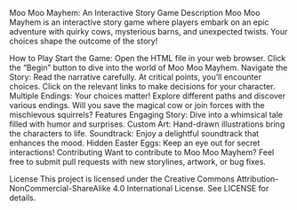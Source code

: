 Moo Moo Mayhem: An Interactive Story Game
Description
Moo Moo Mayhem is an interactive story game where players embark on an epic adventure with quirky cows, mysterious barns, and unexpected twists. Your choices shape the outcome of the story!

How to Play
Start the Game:
Open the HTML file in your web browser.
Click the “Begin” button to dive into the world of Moo Moo Mayhem.
Navigate the Story:
Read the narrative carefully.
At critical points, you’ll encounter choices.
Click on the relevant links to make decisions for your character.
Multiple Endings:
Your choices matter! Explore different paths and discover various endings.
Will you save the magical cow or join forces with the mischievous squirrels?
Features
Engaging Story: Dive into a whimsical tale filled with humor and surprises.
Custom Art: Hand-drawn illustrations bring the characters to life.
Soundtrack: Enjoy a delightful soundtrack that enhances the mood.
Hidden Easter Eggs: Keep an eye out for secret interactions!
Contributing
Want to contribute to Moo Moo Mayhem? Feel free to submit pull requests with new storylines, artwork, or bug fixes.

License
This project is licensed under the Creative Commons Attribution-NonCommercial-ShareAlike 4.0 International License. See LICENSE for details.
